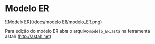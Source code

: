 # Modelo ER

![Modelo ER](/docs/modelo ER/modelo_ER.png)

Para edição do modelo ER abra o arquivo `modelo_ER.asta` na ferramenta astah (http://astah.net)
